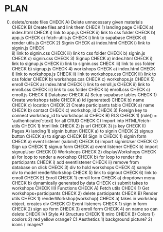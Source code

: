 # PLAN

0) delete/create files                                      CHECK
    A) Delete unnecessary given materials                   CHECK
    B) Create files and link them                           CHECK
        1) landing page                                     CHECK
            a) index.html                                   CHECK
                i) link to app.js                           CHECK
                ii) link to css folder                      CHECK
            b) app.js                                       CHECK
            c) fetch-utils.js                               CHECK
                i) link to supabase                         CHECK
            d) render utils.js                              CHECK
        2) Signin                                           CHECK
            a) index.html                                   CHECK
                i) link to signin.js                        CHECK  
                ii) link to signin.css                      CHECK
                iii) link to css folder                     CHECK
            b) signin.js                                    CHECK
            c) signin.css                                   CHECK
        3) Signup                                           CHECK
            a) index.html                                   CHECK
                i) link to signup.js                        CHECK
                ii) link to signin.css                      CHECK
                iii) link to css folder                     CHECK
            b) signup.js                                    CHECK
        4) workshops                                        CHECK
            a) index.html                                   CHECK
                i) link to workshops.js                     CHECK
                ii) link to workshops.css                   CHECK
                iii) link to css folder                     CHECK
            b) workshops.css                                CHECK
            c) workshops.js                                 CHECK
        5) enroll                                           CHECK
            a) index.html                                   CHECK
                i) link to enroll.js                        CHECK
                ii) link to enroll.css                      CHECK
                iii) link to css folder                     CHECK
            b) enroll.css                                   CHECK
            c) enroll.js                                    CHECK
I) Database                                                 CHECK
    A) Setup supabase tables                                CHECK
        1) Create workshops table                           CHECK
            a) id (generated)                               CHECK
            b) name                                         CHECK
            c) location                                     CHECK
        2) Create participants table                        CHECK
            a) name                                         CHECK
            b) contact                                      CHECK
            c) workshop_id                                  CHECK
    3) Foreign key to connect workshop_id to workshops.id   CHECK
    B) RLS                                                  CHECK
        1) (role() = 'authenticated'::text) for all CRUD    CHECK
    C) Import into HTML/fetch-utils                         CHECK
        1) html link                                        CHECK
        2) js url                                           CHECK
        3) js key                                           CHECK
II) Pages
    A) landing
        1) signin button                                    CHECK
            a) <a> to signin                                CHECK
        2) signup button                                    CHECK
            a) <a> to signup                                CHECK
    B) Sign in                                              CHECK
        1) signin form                                      CHECK
            a) event listener (submit)                      CHECK
            b) import signinUser                            CHECK
    C) Sign up                                              CHECK
        1) signup form                                      CHECK
            a) event listener                               CHECK
            b) import signupUser                            CHECK
    D) Workshops                                            CHECK
        2) displayWorkshops                                 CHECK
            a) for loop to render a workshop                CHECK
            b) for loop to render the participants          CHECK
                i) add eventlistener                        CHECK
                ii) remove from database on click           CHECK
        3) div to hold workshops                            CHECK
        4) sample div to model renderWorkshop               CHECK
        5) link to signout                                  CHECK
        6) link to enroll                                   CHECK
    E) Enroll                                               CHECK
        1) enroll form                                      CHECK
            a) dropdown menu                                CHECK
            b) dynamically generated by data                CHECK
            c) submit takes to workshops                    CHECK
III) Functions                                              CHECK
    A) Fetch utils                                          CHECK
        1) Get workshops+participants                       CHECK
        2) delete participants                              CHECK
    B) Render utils                                         CHECK
        1) renderWorkshop(workshop)                         CHECK
            a) takes in workshop object, creates div        CHECK
    C) Event listeners                                      CHECK
        1) sign in form                                     CHECK
        2) sign up form                                     CHECK
        3) enroll form                                      CHECK
        4) on name so can delete                            CHECK
IV) Style
    A) Structure                                            CHECK
        1) miro                                             CHECK
    B) Colors
        1) coolors
        2) red yellow orange?
    C) Aesthetics
        1) background picture?
        2) icons / images?